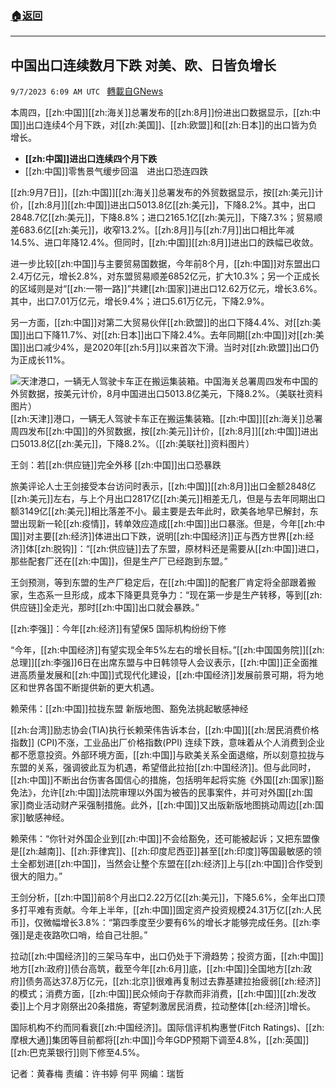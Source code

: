 ###  [:house:返回](README.md)
---


## 中国出口连续数月下跌   对美、欧、日皆负增长
`9/7/2023 6:09 AM UTC ` [轉載自GNews](https://gnews.org/articles/1658526)

本周四，[[zh:中国]][[zh:海关]]总署发布的[[zh:8月]]份进出口数据显示，[[zh:中国]]出口连续4个月下跌，对[[zh:美国]]、[[zh:欧盟]]和[[zh:日本]]的出口皆为负增长。
* **[[zh:中国]]进出口连续四个月下跌**
* [[zh:中国]]零售景气缓步回温　进出口恐连四跌

[[zh:9月7日]]，[[zh:中国]][[zh:海关]]总署发布的外贸数据显示，按[[zh:美元]]计价，[[zh:8月]][[zh:中国]]进出口5013.8亿[[zh:美元]]，下降8.2%。其中，出口2848.7亿[[zh:美元]]，下降8.8%；进口2165.1亿[[zh:美元]]，下降7.3%；贸易顺差683.6亿[[zh:美元]]，收窄13.2%。[[zh:8月]]与[[zh:7月]]出口相比年减14.5%、进口年降12.4%。但同时，[[zh:中国]][[zh:8月]]进出口的跌幅已收敛。

进一步比较[[zh:中国]]与主要贸易国数据，今年前8个月，[[zh:中国]]对东盟出口2.4万亿元，增长2.8%，对东盟贸易顺差6852亿元，扩大10.3%；另一个正成长的区域则是对“[[zh:一带一路]]”共建[[zh:国家]]进出口12.62万亿元，增长3.6%。其中，出口7.01万亿元，增长9.4%；进口5.61万亿元，下降2.9%。

另一方面，[[zh:中国]]对第二大贸易伙伴[[zh:欧盟]]的出口下降4.4%、对[[zh:美国]]出口下降11.7%、对[[zh:日本]]出口下降2.4%。去年同期[[zh:中国]]对[[zh:美国]]出口减少4%，是2020年[[zh:5月]]以来首次下滑。当时对[[zh:欧盟]]出口仍为正成长11%。

![天津港口，一辆无人驾驶卡车正在搬运集装箱。中国海关总署周四发布中国的外贸数据，按美元计价，8月中国进出口5013.8亿美元，下降8.2%。（美联社资料图片）](https://www.rfa.org/mandarin/yataibaodao/jingmao/hcm-09072023095407.html/ap23023232142329.jpg/@@images/d5213b4c-4ae1-4d69-b2c7-11125d162220.jpeg "天津港口，一辆无人驾驶卡车正在搬运集装箱。中国海关总署周四发布中国的外贸数据，按美元计价，8月中国进出口5013.8亿美元，下降8.2%。（美联社资料图片）") [[zh:天津]]港口，一辆无人驾驶卡车正在搬运集装箱。[[zh:中国]][[zh:海关]]总署周四发布[[zh:中国]]的外贸数据，按[[zh:美元]]计价，[[zh:8月]][[zh:中国]]进出口5013.8亿[[zh:美元]]，下降8.2%。（[[zh:美联社]]资料图片）

王剑：若[[zh:供应链]]完全外移 [[zh:中国]]出口恐暴跌

旅美评论人士王剑接受本台访问时表示，[[zh:中国]][[zh:8月]]出口金额2848亿[[zh:美元]]左右，与上个月出口2817亿[[zh:美元]]相差无几，但是与去年同期出口额3149亿[[zh:美元]]相比落差不小。最主要是去年此时，欧美各地早已解封，东盟出现新一轮[[zh:疫情]]，转单效应造成[[zh:中国]]出口暴涨。但是，今年[[zh:中国]]对主要[[zh:经济]]体进出口下跌，说明[[zh:中国经济]]正与西方世界[[zh:经济]]体[[zh:脱钩]]：“[[zh:供应链]]去了东盟，原材料还是需要从[[zh:中国]]进口，那些配套厂还在[[zh:中国]]，但是生产厂已经跑到东盟。”

王剑预测，等到东盟的生产厂稳定后，在[[zh:中国]]的配套厂肯定将全部跟着搬家，生态系一旦形成，成本下降更具竞争力：“现在第一步是生产转移，等到[[zh:供应链]]全走光，那时[[zh:中国]]出口就会暴跌。”

[[zh:李强]]：今年[[zh:经济]]有望保5 国际机构纷纷下修

“今年，[[zh:中国经济]]有望实现全年5%左右的增长目标。”[[zh:中国国务院]][[zh:总理]][[zh:李强]]6日在出席东盟与中日韩领导人会议表示，[[zh:中国]]正全面推进高质量发展和[[zh:中国]]式现代化建设，[[zh:中国经济]]发展前景可期，将为地区和世界各国不断提供新的更大机遇。

赖荣伟：[[zh:中国]]拉拢东盟 新版地图、豁免法挑起敏感神经

[[zh:台湾]]励志协会(TIA)执行长赖荣伟告诉本台，[[zh:中国]][[zh:居民消费价格指数]] (CPI)不涨，工业品出厂价格指数(PPI) 连续下跌，意味着从个人消费到企业都不愿意投资。外部环境方面，[[zh:中国]]与欧美关系全面退缩，所以刻意拉拢与东盟的关系，强调彼此互为机遇，希望借此拉抬[[zh:中国经济]]。但与此同时，[[zh:中国]]不断出台伤害各国信心的措施，包括明年起将实施《外国[[zh:国家]]豁免法》，允许[[zh:中国]]法院审理以外国为被告的民事案件，并可对外国[[zh:国家]]商业活动财产采强制措施。此外，[[zh:中国]]又出版新版地图挑动周边[[zh:国家]]敏感神经。

赖荣伟：“你针对外国企业到[[zh:中国]]不会给豁免，还可能被起诉；又把东盟像是[[zh:越南]]、[[zh:菲律宾]]、[[zh:印度尼西亚]]甚至[[zh:印度]]等国最敏感的领土全都划进[[zh:中国]]，当然会让整个东盟在[[zh:经济]]上与[[zh:中国]]合作受到很大的阻力。”

王剑分析，[[zh:中国]]前8个月出口2.22万亿[[zh:美元]]，下降5.6%，全年出口顶多打平难有贡献。今年上半年，[[zh:中国]]固定资产投资规模24.31万亿[[zh:人民币]]，仅微幅增长3.8%：“第四季度至少要有6%的增长才能够完成任务。[[zh:李强]]是走夜路吹口哨，给自己壮胆。”

拉动[[zh:中国经济]]的三架马车中，出口仍处于下滑趋势；投资方面，[[zh:中国]]地方[[zh:政府]]债台高筑，截至今年[[zh:6月]]底，[[zh:中国]]全国地方[[zh:政府]]债务高达37.8万亿元，[[zh:北京]]很难再复制过去靠基建拉抬疲弱[[zh:经济]]的模式；消费方面，[[zh:中国]]民众倾向于存款而非消费，[[zh:中国]][[zh:发改委]]上个月才刚祭出20条措施，寄望刺激居民消费，拉动整体[[zh:经济]]增长。

国际机构不约而同看衰[[zh:中国经济]]。国际信评机构惠誉(Fitch Ratings)、[[zh:摩根大通]]集团等目前都将[[zh:中国]]今年GDP预期下调至4.8%，[[zh:英国]][[zh:巴克莱银行]]则下修至4.5%。

记者：黄春梅    责编：许书婷 何平    网编：瑞哲
